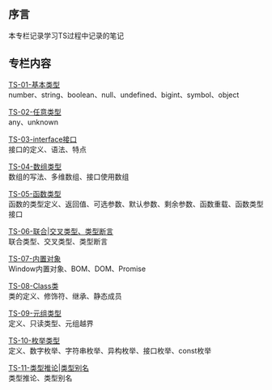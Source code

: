 
## 序言

本专栏记录学习TS过程中记录的笔记

## 专栏内容

[TS-01-基本类型](01-基本类型.md)<br/>
number、string、boolean、null、undefined、bigint、symbol、object

[TS-02-任意类型](02-任意类型.md)<br/>
any、unknown

[TS-03-interface接口](03-interface接口.md)<br/>
接口的定义、语法、特点

[TS-04-数组类型](04-数组类型.md)<br/>
数组的写法、多维数组、接口使用数组

[TS-05-函数类型](05-函数类型.md)<br/>
函数的类型定义、返回值、可选参数、默认参数、剩余参数、函数重载、函数类型接口

[TS-06-联合|交叉类型、类型断言](06-联合、交叉类型，类型断言.md)<br/>
联合类型、交叉类型、类型断言

[TS-07-内置对象](07-内置对象.md)<br/>
Window内置对象、BOM、DOM、Promise

[TS-08-Class类](08-Class类.md)<br/>
类的定义、修饰符、继承、静态成员

[TS-09-元组类型](09-元组类型.md)<br/>
定义、只读类型、元组越界

[TS-10-枚举类型](10-枚举类型.md)<br/>
定义、数字枚举、字符串枚举、异构枚举、接口枚举、const枚举

[TS-11-类型推论|类型别名](11-类型推论|类型别名.md)<br/>
类型推论、类型别名
